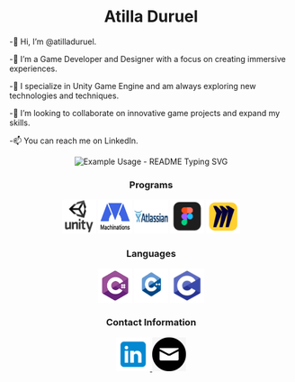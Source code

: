 <h1 align="center">Atilla Duruel</h1>


-👋 Hi, I’m @atilladuruel.

-👀 I’m a Game Developer and Designer with a focus on creating immersive experiences.

-🌱 I specialize in Unity Game Engine and am always exploring new technologies and techniques.

-💞️ I’m looking to collaborate on innovative game projects and expand my skills.

-📫 You can reach me on LinkedIn.

<p align="center">
  <img src="https://readme-typing-svg.demolab.com/?lines=KEEP+IMAGINE!&font=Fira%20Code&center=true&width=380&height=50&duration=4000&pause=1000" alt="Example Usage - README Typing SVG">
</p>


<h3 align="center" >Programs</h3>

<p align="center">
  <img src="UnityLogo.png" alt="kotlin" width="60" height="60"/> 
  <img src="MacginationsLogo.png" alt="android"  width="60" height="60"/>
  <img src="AtlassianLogo.png" alt="javascript"  width="60" height="60"/> 
  <img src="FigmaLogo.png" alt="reactnative" width="60" height="60"/> 
  <img src="miro.svg" alt="git"  width="60" height="60"/> 
</p>

<h3 align="center" >Languages</h3>

<p align="center">
  <img src="CSharpLogo.png" alt="kotlin" width="60" height="60"/> 
  <img src="CPlusPlusLogo.png" alt="android"  width="60" height="60"/>
  <img src="CLogo.png" alt="javascript"  width="60" height="60"/> 
</p>

<h3 align="center" >Contact Information</h3>
<p align="center">
  <a href="https://www.linkedin.com/in/atilla-duruel-980a24aa/">
    <img src="LinkedinLogo.png" alt="Atilla Duruel"  width="60" height="60"/>
  </a>
  <a href="mailto:atilladuruel@cosmosgamesstudio.com">
    <img src="MailLogo.jpg" alt="atilladuruel@cosmosgamesstudio.com"  width="60" height="60"/>
  </a>
</p>


<!---
atilladuruel/atilladuruel is a ✨ special ✨ repository because its `README.md` (this file) appears on your GitHub profile.
You can click the Preview link to take a look at your changes.
--->
